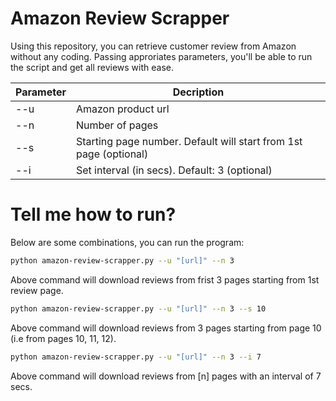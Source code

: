 # Amazon Review Scrapper

Using this repository, you can retrieve customer review from Amazon without any coding. Passing approriates parameters, you'll be able to run the script and get all reviews with ease.

| Parameter | Decription |
| ------ | ------ |
| --u | Amazon product url |
| --n | Number of pages |
| --s | Starting page number. Default will start from 1st page  (optional) |
| --i | Set interval (in secs). Default: 3  (optional) |




# Tell me how to run? 

Below are some combinations, you can run the program:

```sh
python amazon-review-scrapper.py --u "[url]" --n 3
```
Above command will download reviews from frist 3 pages starting from 1st review page.


```sh
python amazon-review-scrapper.py --u "[url]" --n 3 --s 10
```
Above command will download reviews from 3 pages starting from page 10 (i.e from pages 10, 11, 12).


```sh
python amazon-review-scrapper.py --u "[url]" --n 3 --i 7
```
Above command will download reviews from [n] pages with an interval of 7 secs. 
